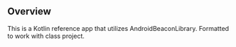 ## Overview

This is a Kotlin reference app that utilizes AndroidBeaconLibrary. Formatted to work with class project. 

